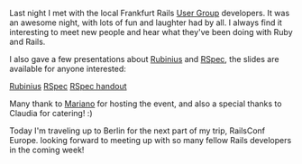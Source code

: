 Last night I met with the local Frankfurt Rails [User Group](http://rug-rheinmain.de/) developers. It was an awesome night, with lots of fun and laughter had by all. I always find it interesting to meet new people and hear what they've been doing with Ruby and Rails.

I also gave a few presentations about [Rubinius](http://rubini.us/) and [RSpec](http://rspec.rubyforge.org/), the slides are available for anyone interested:

[Rubinius](/2007/9/12/frankfurt-rug-rspec-rubinius/rubinius.pdf)
[RSpec](/2007/9/12/frankfurt-rug-rspec-rubinius/rspec.pdf)
[RSpec handout](/2007/9/12/frankfurt-rug-rspec-rubinius/rspec_handout.pdf)

Many thank to [Mariano](http://claudia-und-mariano.net/) for hosting the event, and also a special thanks to Claudia for catering! :)

Today I'm traveling up to Berlin for the next part of my trip, RailsConf Europe. looking forward to meeting up with so many fellow Rails developers in the coming week!